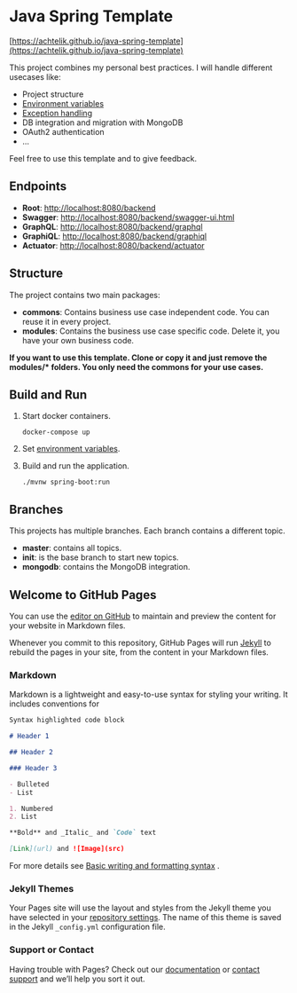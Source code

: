 # Java Spring Template

[https://achtelik.github.io/java-spring-template](https://achtelik.github.io/java-spring-template)

This project combines my personal best practices. I will handle different usecases like:

* Project structure
* [Environment variables](src/main/resources/application.md)
* [Exception handling](src/main/java/it/achtelik/javaspringtemplate/shares/exceptionhandling/ExceptionHandling.md)
* DB integration and migration with MongoDB
* OAuth2 authentication
* ...

Feel free to use this template and to give feedback.

## Endpoints

* __Root__: [http://localhost:8080/backend](http://localhost:8080/backend)
* __Swagger__: [http://localhost:8080/backend/swagger-ui.html](http://localhost:8080/backend/swagger-ui.html)
* __GraphQL__: [http://localhost:8080/backend/graphql](http://localhost:8080/backend/graphql)
* __GraphiQL__: [http://localhost:8080/backend/graphiql](http://localhost:8080/backend/graphiql)
* __Actuator__: [http://localhost:8080/backend/actuator](http://localhost:8080/backend/actuator)

## Structure

The project contains two main packages:

* __commons__: Contains business use case independent code. You can reuse it in every project.
* __modules__: Contains the business use case specific code. Delete it, you have your own business code.

__If you want to use this template. Clone or copy it and just remove the modules/* folders. You only need the commons
for your use cases.__

## Build and Run

1. Start docker containers.

   ```docker-compose up```

2. Set [environment variables](src/main/resources/application.md).

3. Build and run the application.

   ```./mvnw spring-boot:run```

## Branches

This projects has multiple branches. Each branch contains a different topic.

* __master__: contains all topics.
* __init__: is the base branch to start new topics.
* __mongodb__: contains the MongoDB integration.

## Welcome to GitHub Pages

You can use the [editor on GitHub](https://github.com/achtelik/java-spring-template/edit/gh-pages/index.md) to maintain
and preview the content for your website in Markdown files.

Whenever you commit to this repository, GitHub Pages will run [Jekyll](https://jekyllrb.com/) to rebuild the pages in
your site, from the content in your Markdown files.

### Markdown

Markdown is a lightweight and easy-to-use syntax for styling your writing. It includes conventions for

```markdown
Syntax highlighted code block

# Header 1

## Header 2

### Header 3

- Bulleted
- List

1. Numbered
2. List

**Bold** and _Italic_ and `Code` text

[Link](url) and ![Image](src)
```

For more details
see [Basic writing and formatting syntax](https://docs.github.com/en/github/writing-on-github/getting-started-with-writing-and-formatting-on-github/basic-writing-and-formatting-syntax)
.

### Jekyll Themes

Your Pages site will use the layout and styles from the Jekyll theme you have selected in
your [repository settings](https://github.com/achtelik/java-spring-template/settings/pages). The name of this theme is
saved in the Jekyll `_config.yml` configuration file.

### Support or Contact

Having trouble with Pages? Check out our [documentation](https://docs.github.com/categories/github-pages-basics/)
or [contact support](https://support.github.com/contact) and we’ll help you sort it out.
